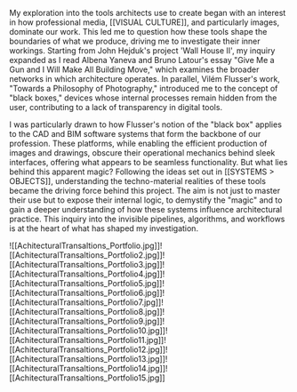 My exploration into the tools architects use to create began with an interest in how professional media, [[VISUAL CULTURE]], and particularly images, dominate our work. This led me to question how these tools shape the boundaries of what we produce, driving me to investigate their inner workings. Starting from John Hejduk's project 'Wall House II', my inquiry expanded as I read Albena Yaneva and Bruno Latour's essay "Give Me a Gun and I Will Make All Building Move," which examines the broader networks in which architecture operates. In parallel, Vilém Flusser's work, "Towards a Philosophy of Photography," introduced me to the concept of "black boxes," devices whose internal processes remain hidden from the user, contributing to a lack of transparency in digital tools.

I was particularly drawn to how Flusser's notion of the "black box" applies to the CAD and BIM software systems that form the backbone of our profession. These platforms, while enabling the efficient production of images and drawings, obscure their operational mechanics behind sleek interfaces, offering what appears to be seamless functionality. But what lies behind this apparent magic? Following the ideas set out in [[SYSTEMS > OBJECTS]], understanding the techno-material realities of these tools became the driving force behind this project. The aim is not just to master their use but to expose their internal logic, to demystify the "magic" and to gain a deeper understanding of how these systems influence architectural practice. This inquiry into the invisible pipelines, algorithms, and workflows is at the heart of what has shaped my investigation.

![[AchitecturalTransaltions_Portfolio.jpg]]![[AchitecturalTransaltions_Portfolio2.jpg]]![[AchitecturalTransaltions_Portfolio3.jpg]]![[AchitecturalTransaltions_Portfolio4.jpg]]![[AchitecturalTransaltions_Portfolio5.jpg]]![[AchitecturalTransaltions_Portfolio6.jpg]]![[AchitecturalTransaltions_Portfolio7.jpg]]![[AchitecturalTransaltions_Portfolio8.jpg]]![[AchitecturalTransaltions_Portfolio9.jpg]]![[AchitecturalTransaltions_Portfolio10.jpg]]![[AchitecturalTransaltions_Portfolio11.jpg]]![[AchitecturalTransaltions_Portfolio12.jpg]]![[AchitecturalTransaltions_Portfolio13.jpg]]![[AchitecturalTransaltions_Portfolio14.jpg]]![[AchitecturalTransaltions_Portfolio15.jpg]]